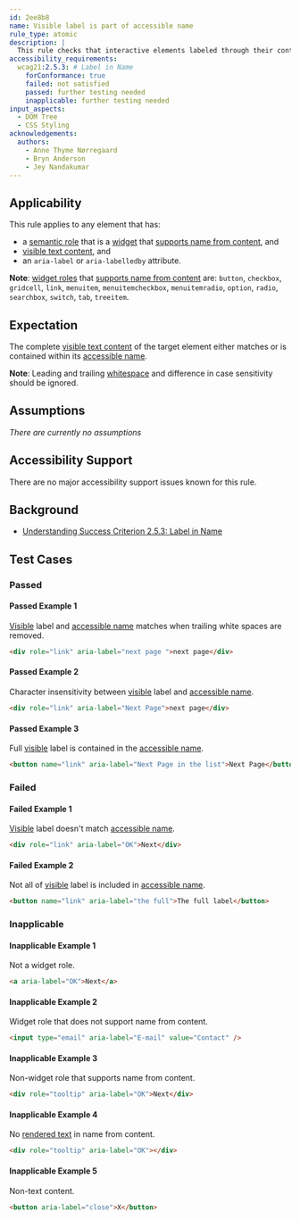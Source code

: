 ```yaml
---
id: 2ee8b8
name: Visible label is part of accessible name
rule_type: atomic
description: |
  This rule checks that interactive elements labeled through their content have their visible label as part of their accessible name.
accessibility_requirements:
  wcag21:2.5.3: # Label in Name
    forConformance: true
    failed: not satisfied
    passed: further testing needed
    inapplicable: further testing needed
input_aspects:
  - DOM Tree
  - CSS Styling
acknowledgements:
  authors:
    - Anne Thyme Nørregaard
    - Bryn Anderson
    - Jey Nandakumar
---
```


## Applicability

This rule applies to any element that has:

- a [semantic role](#semantic-role) that is a [widget](https://www.w3.org/TR/wai-aria-1.1/#widget_roles) that [supports name from content](https://www.w3.org/TR/wai-aria-1.1/#namefromcontent), and
- [visible text content](#visible-text-content), and
- an `aria-label` or `aria-labelledby` attribute.

**Note**: [widget roles](https://www.w3.org/TR/wai-aria-1.1/#widget_roles) that [supports name from content](https://www.w3.org/TR/wai-aria-1.1/#namefromcontent) are: `button`, `checkbox`, `gridcell`, `link`, `menuitem`, `menuitemcheckbox`, `menuitemradio`, `option`, `radio`, `searchbox`, `switch`, `tab`, `treeitem`.

## Expectation

The complete [visible text content](#visible-text-content) of the target element either matches or is contained within its [accessible name][].

**Note**: Leading and trailing [whitespace](#whitespace) and difference in case sensitivity should be ignored.

## Assumptions

_There are currently no assumptions_

## Accessibility Support

There are no major accessibility support issues known for this rule.

## Background

- [Understanding Success Criterion 2.5.3: Label in Name](https://www.w3.org/WAI/WCAG21/Understanding/label-in-name.html)

## Test Cases

### Passed

#### Passed Example 1

[Visible][] label and [accessible name][] matches when trailing white spaces are removed.

```html
<div role="link" aria-label="next page ">next page</div>
```

#### Passed Example 2

Character insensitivity between [visible][] label and [accessible name][].

```html
<div role="link" aria-label="Next Page">next page</div>
```

#### Passed Example 3

Full [visible][] label is contained in the [accessible name][].

```html
<button name="link" aria-label="Next Page in the list">Next Page</button>
```

### Failed

#### Failed Example 1

[Visible][] label doesn't match [accessible name][].

```html
<div role="link" aria-label="OK">Next</div>
```

#### Failed Example 2

Not all of [visible][] label is included in [accessible name][].

```html
<button name="link" aria-label="the full">The full label</button>
```

### Inapplicable

#### Inapplicable Example 1

Not a widget role.

```html
<a aria-label="OK">Next</a>
```

#### Inapplicable Example 2

Widget role that does not support name from content.

```html
<input type="email" aria-label="E-mail" value="Contact" />
```

#### Inapplicable Example 3

Non-widget role that supports name from content.

```html
<div role="tooltip" aria-label="OK">Next</div>
```

#### Inapplicable Example 4

No [rendered text](#rendered-text) in name from content.

```html
<div role="tooltip" aria-label="OK"></div>
```

#### Inapplicable Example 5

Non-text content.

```html
<button aria-label="close">X</button>
```

[accessible name]: #accessible-name 'Definition of accessible name'
[visible]: #visible 'Definition of visible'

